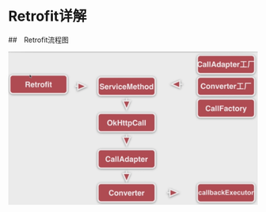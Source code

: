 # Retrofit详解

##　Retrofit流程图

![](https://github.com/JeremyHwc/JSourceCodeAnalysis/blob/master/demo-retrofit/images/Retrofit%E6%B5%81%E7%A8%8B%E5%9B%BE.png)